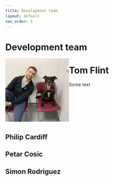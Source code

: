 ```yaml
---
title: Development team
layout: default
nav_order: 5
---
```


# Development team


<img align="left" width="200" padding="10px" src="images/tom.jpeg"/>

# Tom Flint

Some text

<br>
<br>
<br>
<br>
<br>
<br>

<!-- <img align="left" width="200" src="images/tom.jpeg" /> -->

## Philip Cardiff

## Petar Cosic

## Simon Rodriguez





